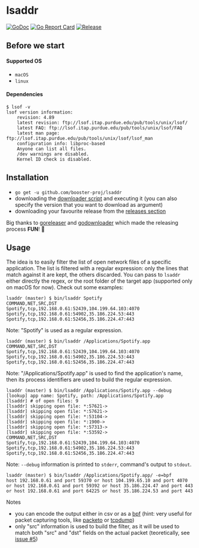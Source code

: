 # lsaddr
[![GoDoc](https://godoc.org/github.com/booster-proj/lsaddr?status.svg)](https://godoc.org/github.com/booster-proj/lsaddr)
[![Go Report Card](https://goreportcard.com/badge/github.com/booster-proj/lsaddr)](https://goreportcard.com/report/github.com/booster-proj/lsaddr)
[![Release](https://img.shields.io/github/release/booster-proj/lsaddr.svg)](https://github.com/booster-proj/lsaddr/releases/latest)

## Before we start
#### Supported OS
- `macOS`
- `linux`

#### Dependencies
```
$ lsof -v
lsof version information:
    revision: 4.89
    latest revision: ftp://lsof.itap.purdue.edu/pub/tools/unix/lsof/
    latest FAQ: ftp://lsof.itap.purdue.edu/pub/tools/unix/lsof/FAQ
    latest man page: ftp://lsof.itap.purdue.edu/pub/tools/unix/lsof/lsof_man
    configuration info: libproc-based
    Anyone can list all files.
    /dev warnings are disabled.
    Kernel ID check is disabled.
```
## Installation
- `go get -u github.com/booster-proj/lsaddr`
- downloading the [downloader script](https://raw.githubusercontent.com/booster-proj/lsaddr/master/godownloader.sh) and executing it (you can also specify the version that you want to download as argument)
- downloading your favourite release from the [releases section](https://github.com/booster-proj/lsaddr/releases)

Big thanks to [goreleaser](https://github.com/goreleaser/goreleaser) and [godownloader](https://github.com/goreleaser/godownloader) which made the releasing process **FUN**! 🤩

## Usage
The idea is to easily filter the list of open network files of a specific application. The list is filtered with a regular expression: only
the lines that match against it are kept, the others discarded. You can pass to `lsaddr` either directly the regex, or the root folder of the
target app (supported only on macOS for now). Check out some examples:

```
lsaddr (master) $ bin/lsaddr Spotify
COMMAND,NET,SRC,DST
Spotify,tcp,192.168.0.61:52439,104.199.64.103:4070
Spotify,tcp,192.168.0.61:54902,35.186.224.53:443
Spotify,tcp,192.168.0.61:52456,35.186.224.47:443
```
Note: "Spotify" is used as a regular expression.
```
lsaddr (master) $ bin/lsaddr /Applications/Spotify.app
COMMAND,NET,SRC,DST
Spotify,tcp,192.168.0.61:52439,104.199.64.103:4070
Spotify,tcp,192.168.0.61:54902,35.186.224.53:443
Spotify,tcp,192.168.0.61:52456,35.186.224.47:443
```
Note: "/Applications/Spotify.app" is used to find the application's name, then its
process identifiers are used to build the regular expression.
```
lsaddr (master) $ bin/lsaddr /Applications/Spotify.app --debug
[lookup] app name: Spotify, path: /Applications/Spotify.app
[lsaddr] # of open files: 9
[lsaddr] skipping open file: *:57621->
[lsaddr] skipping open file: *:57621->
[lsaddr] skipping open file: *:53104->
[lsaddr] skipping open file: *:1900->
[lsaddr] skipping open file: *:57313->
[lsaddr] skipping open file: *:53592->
COMMAND,NET,SRC,DST
Spotify,tcp,192.168.0.61:52439,104.199.64.103:4070
Spotify,tcp,192.168.0.61:54902,35.186.224.53:443
Spotify,tcp,192.168.0.61:52456,35.186.224.47:443
```
Note: `--debug` information is printed to `stderr`, command's output to `stdout`.
```
lsaddr (master) $ bin/lsaddr /Applications/Spotify.app/ -e=bpf
host 192.168.0.61 and port 59370 or host 104.199.65.10 and port 4070 or host 192.168.0.61 and port 59392 or host 35.186.224.47 and port 443 or host 192.168.0.61 and port 64225 or host 35.186.224.53 and port 443
```
Notes
- you can encode the output either in csv or as a [bpf](https://en.wikipedia.org/wiki/Berkeley_Packet_Filter) (hint: very useful for packet capturing tools, like [packeto](https://github.com/booster-proj/packeto) or [tcpdump](https://github.com/the-tcpdump-group/tcpdump))  
- only "src" information is used to build the filter, as it will be used to match both "src" and "dst" fields on the actual packet (teoretically, see [issue #5](https://github.com/booster-proj/lsaddr/issues/5))
